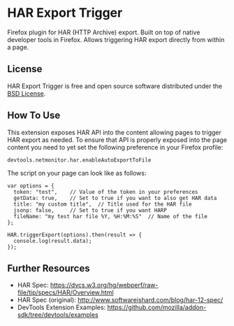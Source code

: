 # HAR Export Trigger
Firefox plugin for HAR (HTTP Archive) export. Built on top of native
developer tools in Firefox. Allows triggering HAR export directly
from within a page.

License
-------
HAR Export Trigger is free and open source software distributed under the
[BSD License](https://github.com/firebug/har-export-trigger/blob/master/license.txt).

How To Use
----------
This extension exposes HAR API into the content allowing pages to trigger
HAR export as needed. To ensure that API is properly exposed into the
page content you need to yet set the following preference
in your Firefox profile:

`devtools.netmonitor.har.enableAutoExportToFile`

The script on your page can look like as follows:

```
var options = {
  token: "test",    // Value of the token in your preferences
  getData: true,    // Set to true if you want to also get HAR data
  title: "my custom title",  // Title used for the HAR file
  jsonp: false,     // Set to true if you want HARP
  fileName: "my test har file %Y, %H:%M:%S"  // Name of the file
};

HAR.triggerExport(options).then(result => {
  console.log(result.data);
});
```

Further Resources
-----------------
* HAR Spec: https://dvcs.w3.org/hg/webperf/raw-file/tip/specs/HAR/Overview.html
* HAR Spec (original): http://www.softwareishard.com/blog/har-12-spec/
* DevTools Extension Examples: https://github.com/mozilla/addon-sdk/tree/devtools/examples
